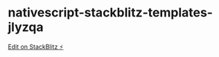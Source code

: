 # nativescript-stackblitz-templates-jlyzqa

[Edit on StackBlitz ⚡️](https://stackblitz.com/edit/nativescript-stackblitz-templates-jlyzqa)
